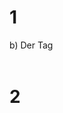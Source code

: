 # 1

b)
Der Tag <optgroup> wird in HTML verwendet, um verwandte Optionen in einem Dropdown-Menü zu gruppieren.

# 2
